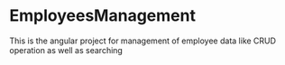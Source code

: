 # EmployeesManagement
This is the angular project for management of employee data like CRUD operation as well as searching
